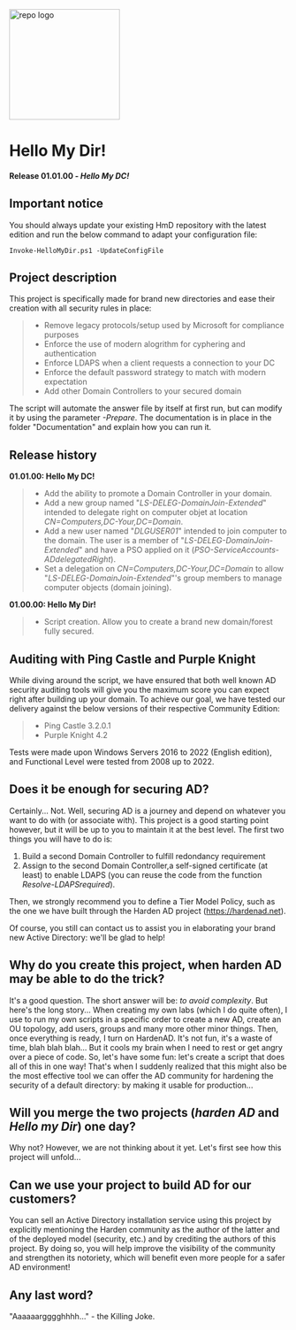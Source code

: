 <img src="https://github.com/LoicVeirman/Pimp-My-Directory/assets/85032445/0dc7aeeb-04b8-4c45-8d76-804ba9799c4f" alt="repo logo" width="200"/>

# Hello My Dir!
#### Release 01.01.00 - *Hello My DC!*

## Important notice  
You should always update your existing HmD repository with the latest edition and run the below command to adapt your configuration file:
```PS
Invoke-HelloMyDir.ps1 -UpdateConfigFile
```  

## Project description  
This project is specifically made for brand new directories and ease their creation with all security rules in place:
> - Remove legacy protocols/setup used by Microsoft for compliance purposes
> - Enforce the use of modern alogrithm for cyphering and authentication
> - Enforce LDAPS when a client requests a connection to your DC 
> - Enforce the default password strategy to match with modern expectation
> - Add other Domain Controllers to your secured domain

The script will automate the answer file by itself at first run, but can modify it by using the parameter *-Prepare*.
The documentation is in place in the folder "Documentation" and explain how you can run it.

## Release history
**01.01.00: Hello My DC!**  
> - Add the ability to promote a Domain Controller in your domain.
> - Add a new group named "*LS-DELEG-DomainJoin-Extended*" intended to delegate right on computer objet at location *CN=Computers,DC-Your,DC=Domain*.
> - Add a  new user named "*DLGUSER01*" intended to join computer to the domain. The user is a member of "*LS-DELEG-DomainJoin-Extended*" and have a PSO applied on it (*PSO-ServiceAccounts-ADdelegatedRight*).
> - Set a delegation on *CN=Computers,DC-Your,DC=Domain* to allow "*LS-DELEG-DomainJoin-Extended*"'s group members to manage computer objects (domain joining).

**01.00.00: Hello My Dir!**  
> - Script creation. Allow you to create a brand new domain/forest fully secured.

## Auditing with Ping Castle and Purple Knight
While diving around the script, we have ensured that both well known AD security auditing tools will give you the maximum score you can expect right after building up your domain. 
To achieve our goal, we have tested our delivery against the below versions of their respective Community Edition:
> - Ping Castle 3.2.0.1
> - Purple Knight 4.2 

Tests were made upon Windows Servers 2016 to 2022 (English edition), and Functional Level were tested from 2008 up to 2022.

## Does it be enough for securing AD?
Certainly... Not. Well, securing AD is a journey and depend on whatever you want to do with (or associate with). 
This project is a good starting point however, but it will be up to you to maintain it at the best level.
The first two things you will have to do is:
1. Build a second Domain Controller to fulfill redondancy requirement
2. Assign to the second Domain Controller,a self-signed certificate (at least) to enable LDAPS (you can reuse the code from the function *Resolve-LDAPSrequired*). 

Then, we strongly recommend you to define a Tier Model Policy, such as the one we have built through the Harden AD project (https://hardenad.net).

Of course, you still can contact us to assist you in elaborating your brand new Active Directory: we'll be glad to help!

## Why do you create this project, when harden AD may be able to do the trick?
It's a good question. The short answer will be: *to avoid complexity*. But here's the long story...
When creating my own labs (which I do quite often), I use to run my own scripts in a specific order to create a new AD, create an OU topology, add users, groups and many more other minor things. 
Then, once everything is ready, I turn on HardenAD. It's not fun, it's a waste of time, blah blah blah... But it cools my brain when I need to rest or get angry over a piece of code.
So, let's have some fun: let's create a script that does all of this in one way! 
That's when I suddenly realized that this might also be the most effective tool we can offer the AD community for hardening the security of a default directory: by making it usable for production...

## Will you merge the two projects (*harden AD* and *Hello my Dir*) one day?
Why not? However, we are not thinking about it yet. Let's first see how this project will unfold...

## Can we use your project to build AD for our customers?
You can sell an Active Directory installation service using this project by explicitly mentioning the Harden community as the author of the latter and of the deployed model (security, etc.) and by crediting the authors of this project. By doing so, you will help improve the visibility of the community and strengthen its notoriety, which will benefit even more people for a safer AD environment!

## Any last word?
"Aaaaaargggghhhh..." - the Killing Joke.
